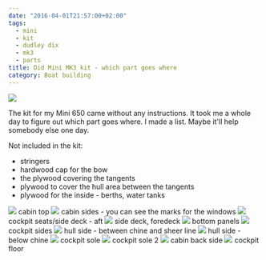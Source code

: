 ```yaml
---
date: "2016-04-01T21:57:00+02:00"
tags:
  - mini
  - kit
  - dudley dix
  - mk3
  - parts
title: Did Mini MK3 kit - which part goes where
category: Boat building
---
```


<img src="/assets/photos/kit-6.jpg"/>

The kit for my Mini 650 came without any instructions. It took me a whole day to figure out which part goes where. I made a list. Maybe it'll help somebody else one day.

Not included in the kit:

- stringers
- hardwood cap for the bow
- the plywood covering the tangents
- plywood to cover the hull area between the tangents
- plywood for the inside - berths, water tanks

<img src="/assets/photos/kit-1.jpg"/>
cabin top

<img src="/assets/photos/kit-2.jpg"/>
cabin sides - you can see the marks for the windows

<img src="/assets/photos/kit-4.jpg"/>
cockpit seats/side deck - aft

<img src="/assets/photos/kit-5.jpg"/>
side deck, foredeck

<img src="/assets/photos/kit-6.jpg"/>
bottom panels

<img src="/assets/photos/kit-7.jpg"/>
cockpit sides

<img src="/assets/photos/kit-8.jpg"/>
hull side - between chine and sheer line

<img src="/assets/photos/kit-12.jpg"/>
hull side - below chine

<img src="/assets/photos/kit-10.jpg"/>
cockpit sole

<img src="/assets/photos/kit-9.jpg"/>
cockpit sole 2

<img src="/assets/photos/kit-11.jpg"/>
cabin back side

<img src="/assets/photos/kit-13.jpg"/>
cockpit floor
